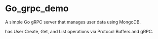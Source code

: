 # Go_grpc_demo

A simple Go gRPC server that manages user data using MongoDB.  

has User Create, Get, and List operations via Protocol Buffers and gRPC.  

